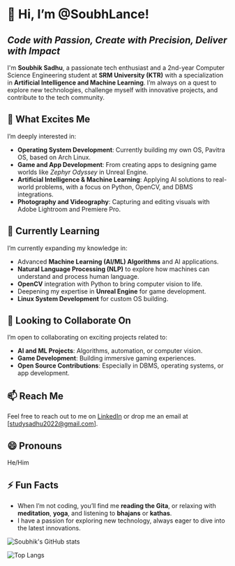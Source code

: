 # 👋 Hi, I’m @SoubhLance!
## *Code with Passion, Create with Precision, Deliver with Impact*

I'm **Soubhik Sadhu**, a passionate tech enthusiast and a 2nd-year Computer Science Engineering student at **SRM University (KTR)** with a specialization in **Artificial Intelligence and Machine Learning**. I’m always on a quest to explore new technologies, challenge myself with innovative projects, and contribute to the tech community.

## 👀 What Excites Me
I’m deeply interested in:
- **Operating System Development**: Currently building my own OS, Pavitra OS, based on Arch Linux.
- **Game and App Development**: From creating apps to designing game worlds like *Zephyr Odyssey* in Unreal Engine.
- **Artificial Intelligence & Machine Learning**: Applying AI solutions to real-world problems, with a focus on Python, OpenCV, and DBMS integrations.
- **Photography and Videography**: Capturing and editing visuals with Adobe Lightroom and Premiere Pro.

## 🌱 Currently Learning
I’m currently expanding my knowledge in:
- Advanced **Machine Learning (AI/ML) Algorithms** and AI applications.
- **Natural Language Processing (NLP)** to explore how machines can understand and process human language.
- **OpenCV** integration with Python to bring computer vision to life.
- Deepening my expertise in **Unreal Engine** for game development.
- **Linux System Development** for custom OS building.

## 💞️ Looking to Collaborate On
I’m open to collaborating on exciting projects related to:
- **AI and ML Projects**: Algorithms, automation, or computer vision.
- **Game Development**: Building immersive gaming experiences.
- **Open Source Contributions**: Especially in DBMS, operating systems, or app development.

## 📫 Reach Me
Feel free to reach out to me on [LinkedIn](https://www.linkedin.com/in/soubhiksadhu) or drop me an email at [studysadhu2022@gmail.com].

## 😄 Pronouns
He/Him

## ⚡ Fun Facts
- When I’m not coding, you’ll find me **reading the Gita**, or relaxing with **meditation**, **yoga**, and listening to **bhajans** or **kathas**.
- I have a passion for exploring new technology, always eager to dive into the latest innovations.

![Soubhik's GitHub stats](https://github-readme-stats.vercel.app/api?username=SoubhLance&show_icons=true&theme=transparent)



![Top Langs](https://github-readme-stats.vercel.app/api/top-langs/?username=SoubhLance&size_weight=0.5&count_weight=0.5)
